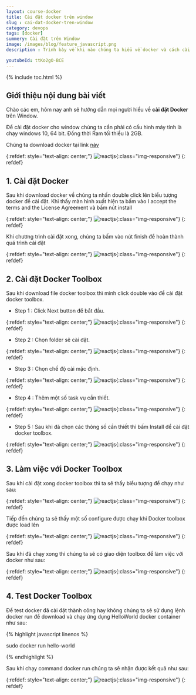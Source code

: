 ```yaml
---
layout: course-docker
title: Cài đặt docker trên window
slug : cai-dat-docker-tren-window
category: devops
tags: [docker]
summery: Cài đặt trên Window
image: /images/blog/feature_javascript.png
description : Trình bày về khi nào chúng ta hiểu về docker và cách cài đặt docker trên Window.

youtubeId: ttKo2gO-BCE
---
```


{% include toc.html %}

## **Giới thiệu nội dung bài viết**

Chào các em, hôm nay anh sẽ hướng dẫn mọi người hiểu về <b> cài đặt Docker </b> trên Window. 

Để cài đặt docker cho window chúng ta cần phải có cấu hình máy tính là chạy windows 10, 64 bit. Đồng thời Ram tối thiểu là 2GB.

Chúng ta download docker tại link [này](https://www.docker.com/products/docker-desktop)

{:refdef: style="text-align: center;"}
![reactjs ](/images/post/docker/docker_toolbox.jpeg){:class="img-responsive"}
{: refdef}

## **1. Cài đặt Docker**

Sau khi download docker về chúng ta nhấn double click lên biểu tượng docker để cài đặt. Khi thấy màn hình xuất hiện ta bấm vào I accept the terms and the License Agreement và bấm nút install

{:refdef: style="text-align: center;"}
![reactjs ](/images/post/docker/docker_setup.jpeg){:class="img-responsive"}
{: refdef}


Khi chương trình cài đặt xong, chúng ta bấm vào nút finish để hoàn thành quá trình cài đặt

{:refdef: style="text-align: center;"}
![reactjs ](/images/post/docker/finish.jpeg){:class="img-responsive"}
{: refdef}

## **2. Cài đặt Docker Toolbox**

Sau khi download file docker toolbox thì mình click double vào để cài đặt docker toolbox.

- Step 1 : Click Next button để bắt đầu.

{:refdef: style="text-align: center;"}
![reactjs ](/images/post/docker/docker_toolbox_next.jpeg){:class="img-responsive"}
{: refdef}

- Step 2 : Chọn folder sẽ cài đặt.

{:refdef: style="text-align: center;"}
![reactjs ](/images/post/docker/destination_location.jpeg){:class="img-responsive"}
{: refdef}

- Step 3 : Chọn chế độ cài mặc định.

{:refdef: style="text-align: center;"}
![reactjs ](/images/post/docker/select_components.jpeg){:class="img-responsive"}
{: refdef}

- Step 4 : Thêm một số task vụ cần thiết.

{:refdef: style="text-align: center;"}
![reactjs ](/images/post/docker/additional_tasks.jpeg){:class="img-responsive"}
{: refdef}

- Step 5 : Sau khi đã chọn các thông số cần thiết thì bấm Install để cài đặt docker toolbox.

{:refdef: style="text-align: center;"}
![reactjs ](/images/post/docker/install.jpeg){:class="img-responsive"}
{: refdef}


## **3. Làm việc với Docker Toolbox**

Sau khi cài đặt xong docker toolbox thì ta sẽ thấy biểu tượng để chạy như sau:

{:refdef: style="text-align: center;"}
![reactjs ](/images/post/docker/quickstart_terminal.jpeg){:class="img-responsive"}
{: refdef}

Tiếp đến chúng ta sẽ thấy một số configure được chạy khi Docker toolbox được load lên

{:refdef: style="text-align: center;"}
![reactjs ](/images/post/docker/docker_toolbox_launched.jpeg){:class="img-responsive"}
{: refdef}

Sau khi đã chạy xong thì chúng ta sẽ có giao diện toolbox để làm việc với docker như sau:

{:refdef: style="text-align: center;"}
![reactjs ](/images/post/docker/interactive_shell.jpeg){:class="img-responsive"}
{: refdef}

## **4. Test Docker Toolbox**

Để test docker đã cài đặt thành công hay không chúng ta sẽ sử dụng lệnh docker run để download và chạy ứng dụng HelloWorld docker container như sau:

{% highlight javascript  linenos %}

sudo docker run hello-world

{% endhighlight %}

Sau khi chạy command docker run chúng ta sẽ nhận được kết quả như sau:

{:refdef: style="text-align: center;"}
![reactjs ](/images/post/docker/docker_container.jpeg){:class="img-responsive"}
{: refdef}













